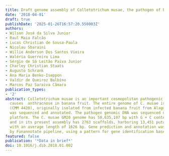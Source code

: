 ```yaml
---
title: Draft genome assembly of Colletotrichum musae, the pathogen of banana fruit.
date: '2018-04-01'
draft: true
publishDate: '2025-01-26T16:57:20.550003Z'
authors:
- Wilson José da Silva Junior
- Raul Maia Falcão
- Lucas Christian de Sousa-Paula
- Nicolau Sbaraini
- Willie Anderson Dos Santos Vieira
- Waléria Guerreiro Lima
- Sérgio de Sá Leitão Paiva Junior
- Charley Christian Staats
- Augusto Schrank
- Ana Maria Benko-Iseppon
- Valdir de Queiroz Balbino
- Marcos Paz Saraiva Câmara
publication_types:
- '2'
abstract: Colletotrichum musae is an important cosmopolitan pathogenic fungus that
  causes  anthracnose in banana fruit. The entire genome of C. musae isolate GM20
  (CMM 4420), originally isolated from infected banana fruit from Alagoas State, Brazil,
  was sequenced and annotated. The pathogen genomic DNA was sequenced on HiSeq Illumina
  platform. The C. musae GM20 genome has 50,635,197 bp with G + C content of 53.74%
  and in its present assembly has 2763 scaffolds, harboring 13,451 putative genes
  with an average length of 1626 bp. Gene prediction and annotation was performed
  by Funannotate pipeline, using a pattern for gene identification based on BUSCO.
featured: false
publication: '*Data in brief*'
doi: 10.1016/j.dib.2018.01.002
---
```


